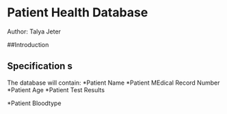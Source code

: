 # Patient Health Database
Author: Talya Jeter

##Introduction 

## Specification s
The database will contain: 
*Patient Name
*Patient MEdical Record Number
*Patient Age
*Patient Test Results

*Patient Bloodtype

